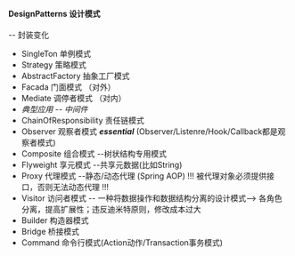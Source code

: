 
#### DesignPatterns 设计模式

-- 封装变化

* SingleTon 单例模式
* Strategy 策略模式
* AbstractFactory 抽象工厂模式
* Facada 门面模式 （对外）
* Mediate 调停者模式 （对内）
* _典型应用 -- 中间件_  
* ChainOfResponsibility 责任链模式
* Observer 观察者模式 ***essential*** (Observer/Listenre/Hook/Callback都是观察者模式)
* Composite 组合模式 --树状结构专用模式
* Flyweight 享元模式 --共享元数据(比如String)
* Proxy 代理模式 --静态/动态代理 (Spring AOP) !!! 被代理对象必须提供接口，否则无法动态代理 !!!
* Visitor 访问者模式 -- 一种将数据操作和数据结构分离的设计模式--> 各角色分离，提高扩展性；违反迪米特原则，修改成本过大
* Builder 构造器模式
* Bridge 桥接模式
* Command 命令行模式(Action动作/Transaction事务模式)
  